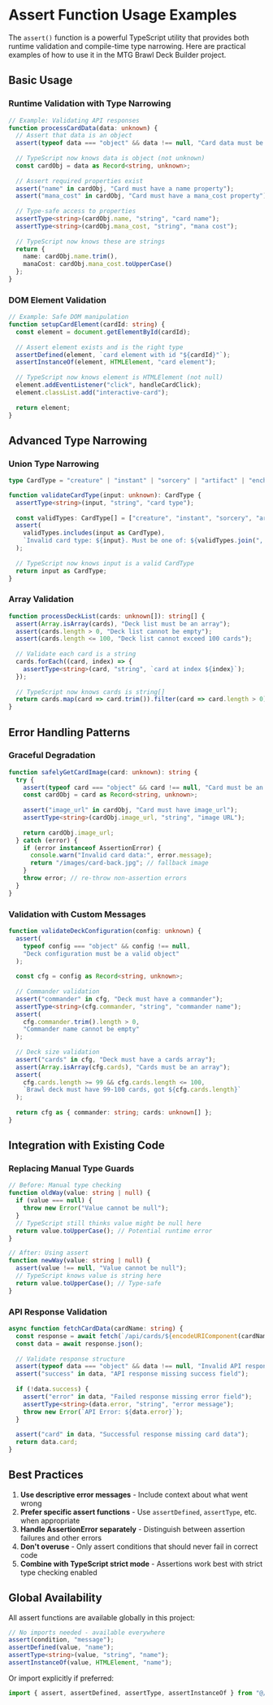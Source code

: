 # Assert Function Usage Examples

The `assert()` function is a powerful TypeScript utility that provides both runtime validation and compile-time type narrowing. Here are practical examples of how to use it in the MTG Brawl Deck Builder project.

## Basic Usage

### Runtime Validation with Type Narrowing

```typescript
// Example: Validating API responses
function processCardData(data: unknown) {
  // Assert that data is an object
  assert(typeof data === "object" && data !== null, "Card data must be an object");
  
  // TypeScript now knows data is object (not unknown)
  const cardObj = data as Record<string, unknown>;
  
  // Assert required properties exist
  assert("name" in cardObj, "Card must have a name property");
  assert("mana_cost" in cardObj, "Card must have a mana_cost property");
  
  // Type-safe access to properties
  assertType<string>(cardObj.name, "string", "card name");
  assertType<string>(cardObj.mana_cost, "string", "mana cost");
  
  // TypeScript now knows these are strings
  return {
    name: cardObj.name.trim(),
    manaCost: cardObj.mana_cost.toUpperCase()
  };
}
```

### DOM Element Validation

```typescript
// Example: Safe DOM manipulation
function setupCardElement(cardId: string) {
  const element = document.getElementById(cardId);
  
  // Assert element exists and is the right type
  assertDefined(element, `card element with id "${cardId}"`);
  assertInstanceOf(element, HTMLElement, "card element");
  
  // TypeScript now knows element is HTMLElement (not null)
  element.addEventListener("click", handleCardClick);
  element.classList.add("interactive-card");
  
  return element;
}
```

## Advanced Type Narrowing

### Union Type Narrowing

```typescript
type CardType = "creature" | "instant" | "sorcery" | "artifact" | "enchantment";

function validateCardType(input: unknown): CardType {
  assertType<string>(input, "string", "card type");
  
  const validTypes: CardType[] = ["creature", "instant", "sorcery", "artifact", "enchantment"];
  assert(
    validTypes.includes(input as CardType), 
    `Invalid card type: ${input}. Must be one of: ${validTypes.join(", ")}`
  );
  
  // TypeScript now knows input is a valid CardType
  return input as CardType;
}
```

### Array Validation

```typescript
function processDeckList(cards: unknown[]): string[] {
  assert(Array.isArray(cards), "Deck list must be an array");
  assert(cards.length > 0, "Deck list cannot be empty");
  assert(cards.length <= 100, "Deck list cannot exceed 100 cards");
  
  // Validate each card is a string
  cards.forEach((card, index) => {
    assertType<string>(card, "string", `card at index ${index}`);
  });
  
  // TypeScript now knows cards is string[]
  return cards.map(card => card.trim()).filter(card => card.length > 0);
}
```

## Error Handling Patterns

### Graceful Degradation

```typescript
function safelyGetCardImage(card: unknown): string {
  try {
    assert(typeof card === "object" && card !== null, "Card must be an object");
    const cardObj = card as Record<string, unknown>;
    
    assert("image_url" in cardObj, "Card must have image_url");
    assertType<string>(cardObj.image_url, "string", "image URL");
    
    return cardObj.image_url;
  } catch (error) {
    if (error instanceof AssertionError) {
      console.warn("Invalid card data:", error.message);
      return "/images/card-back.jpg"; // fallback image
    }
    throw error; // re-throw non-assertion errors
  }
}
```

### Validation with Custom Messages

```typescript
function validateDeckConfiguration(config: unknown) {
  assert(
    typeof config === "object" && config !== null,
    "Deck configuration must be a valid object"
  );
  
  const cfg = config as Record<string, unknown>;
  
  // Commander validation
  assert("commander" in cfg, "Deck must have a commander");
  assertType<string>(cfg.commander, "string", "commander name");
  assert(
    cfg.commander.trim().length > 0,
    "Commander name cannot be empty"
  );
  
  // Deck size validation
  assert("cards" in cfg, "Deck must have a cards array");
  assert(Array.isArray(cfg.cards), "Cards must be an array");
  assert(
    cfg.cards.length >= 99 && cfg.cards.length <= 100,
    `Brawl deck must have 99-100 cards, got ${cfg.cards.length}`
  );
  
  return cfg as { commander: string; cards: unknown[] };
}
```

## Integration with Existing Code

### Replacing Manual Type Guards

```typescript
// Before: Manual type checking
function oldWay(value: string | null) {
  if (value === null) {
    throw new Error("Value cannot be null");
  }
  // TypeScript still thinks value might be null here
  return value.toUpperCase(); // Potential runtime error
}

// After: Using assert
function newWay(value: string | null) {
  assert(value !== null, "Value cannot be null");
  // TypeScript knows value is string here
  return value.toUpperCase(); // Type-safe
}
```

### API Response Validation

```typescript
async function fetchCardData(cardName: string) {
  const response = await fetch(`/api/cards/${encodeURIComponent(cardName)}`);
  const data = await response.json();
  
  // Validate response structure
  assert(typeof data === "object" && data !== null, "Invalid API response");
  assert("success" in data, "API response missing success field");
  
  if (!data.success) {
    assert("error" in data, "Failed response missing error field");
    assertType<string>(data.error, "string", "error message");
    throw new Error(`API Error: ${data.error}`);
  }
  
  assert("card" in data, "Successful response missing card data");
  return data.card;
}
```

## Best Practices

1. **Use descriptive error messages** - Include context about what went wrong
2. **Prefer specific assert functions** - Use `assertDefined`, `assertType`, etc. when appropriate
3. **Handle AssertionError separately** - Distinguish between assertion failures and other errors
4. **Don't overuse** - Only assert conditions that should never fail in correct code
5. **Combine with TypeScript strict mode** - Assertions work best with strict type checking enabled

## Global Availability

All assert functions are available globally in this project:

```typescript
// No imports needed - available everywhere
assert(condition, "message");
assertDefined(value, "name");
assertType<string>(value, "string", "name");
assertInstanceOf(value, HTMLElement, "name");
```

Or import explicitly if preferred:

```typescript
import { assert, assertDefined, assertType, assertInstanceOf } from "@/shared/utils/assert";
```
